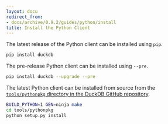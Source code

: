 ```yaml
---
layout: docu
redirect_from:
- docs/archive/0.9.2/guides/python/install
title: Install the Python Client
---
```


The latest release of the Python client can be installed using `pip`.

```bash
pip install duckdb
```

The pre-release Python client can be installed using `--pre`.

```bash
pip install duckdb --upgrade --pre
```

The latest Python client can be installed from source from the [`tools/pythonpkg` directory in the DuckDB GitHub repository](https://github.com/duckdb/duckdb/tree/main/tools/pythonpkg).

```bash
BUILD_PYTHON=1 GEN=ninja make
cd tools/pythonpkg
python setup.py install
```
